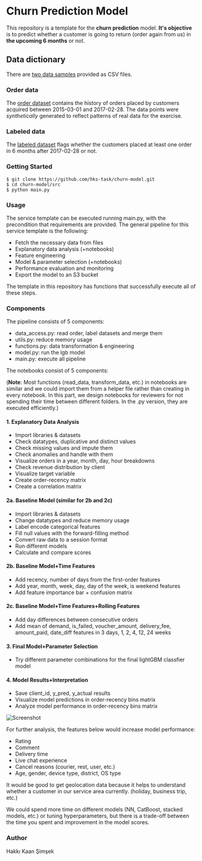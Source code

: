 # Churn Prediction Model #

This repository is a template for the **churn prediction** model. **It's objective** is to predict whether a customer is going to return (order again from us) in **the upcoming 6 months** or not.  

## Data dictionary  
  
There are [two data samples](./input/) provided as CSV files.  
  
### Order data  
  
The [order dataset](./input/machine_learning_challenge_order_data.csv) contains the history of orders placed by customers acquired between 2015-03-01 and 2017-02-28. The data points were *synthetically* generated to reflect patterns of real data for the exercise.  

### Labeled data  
  
The [labeled dataset](./input/machine_learning_challenge_labeled_data.csv) flags whether the customers placed at least one order in 6 months after 2017-02-28 or not.  

### Getting Started ###

```
$ git clone https://github.com/hks-task/churn-model.git
$ cd churn-model/src
$ python main.py
```

### Usage ###

The service template can be executed running main.py, with the precondition that requirements are provided.
The general pipeline for this service template is the following:

* Fetch the necessary data from files
* Explanatory data analysis (+notebooks)
* Feature engineering
* Model & parameter selection (+notebooks)
* Performance evaluation and monitoring
* Export the model to an S3 bucket

The template in this repository has functions that successfully execute all of these steps.

### Components ###

The pipeline consists of 5 components:

* data_access.py: read order, label datasets and merge them
* utils.py: reduce memory usage
* functions.py: data transformation & engineering 
* model.py: run the lgb model
* main.py: execute all pipeline

The notebooks consist of 5 components:

(**Note**: Most functions (read_data, transform_data, etc.) in notebooks are similar and we could import them from a helper file rather than creating in every notebook. In this part, we design notebooks for reviewers for not spending their time between different folders. In the .py version, they are executed efficiently.)


#### 1. Explanatory Data Analysis ####

- Import libraries & datasets
- Check datatypes, duplicative and distinct values 
- Check missing values and impute them
- Check anomalies and handle with them
- Visualize orders in a year, month, day, hour breakdowns
- Check revenue distribution by client 
- Visualize target variable
- Create order-recency matrix
- Create a correlation matrix

#### 2a. Baseline Model (similar for 2b and 2c) ####

- Import libraries & datasets
- Change datatypes and reduce memory usage
- Label encode categorical features
- Fill null values with the forward-filling method
- Convert raw data to a session format
- Run different models
- Calculate and compare scores

#### 2b. Baseline Model+Time Features ####

- Add recency, number of days from the first-order features
- Add year, month, week, day, day of the week, is weekend features
- Add feature importance bar + confusion matrix

#### 2c. Baseline Model+Time Features+Rolling Features ####

- Add day differences between consecutive orders 
- Add mean of demand, is_failed, voucher_amount, delivery_fee, amount_paid, date_diff features in 3 days, 1, 2, 4, 12, 24 weeks

#### 3. Final Model+Parameter Selection ####

- Try different parameter combinations for the final lightGBM classfier model

#### 4. Model Results+Interpretation ####

- Save client_id, y_pred, y_actual results
- Visualize model predictions in order-recency bins matrix
- Analyze model performance in order-recency bins matrix

![Screenshot](noteboooks/output/feature_importance.png)

For further analysis, the features below would increase model performance: 

- Rating
- Comment
- Delivery time
- Live chat experience
- Cancel reasons (courier, rest, user, etc.)
- Age, gender, device type, district, OS type

It would be good to get geolocation data because it helps to understand whether a customer in our service area currently. (holiday, business trip, etc.)

We could spend more time on different models (NN, CatBoost, stacked models, etc.) or tuning hyperparameters, but there is a trade-off between the time you spent and improvement in the model scores. 

### Author ###
Hakkı Kaan Şimşek